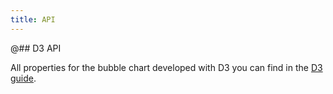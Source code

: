 ```yaml
---
title: API
---
```


@## D3 API

All properties for the bubble chart developed with D3 you can find in the [D3 guide](/data-display/d3-chart/d3-chart-api/#ab6230).
